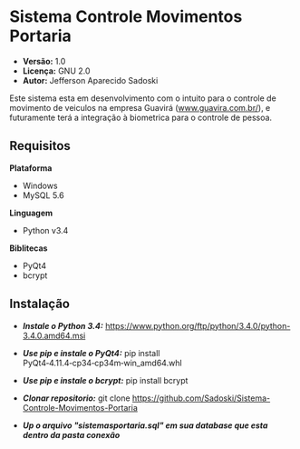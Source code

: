# Sistema Controle Movimentos Portaria

* **Versão:** 1.0
* **Licença:** GNU 2.0
* **Autor:** Jefferson Aparecido Sadoski

Este sistema esta em desenvolvimento com o intuito para o controle de movimento de veiculos na empresa Guavirá (www.guavira.com.br/), e futuramente terá a integração à biometrica para o controle de pessoa.

## Requisitos

**Plataforma**
  * Windows
  * MySQL 5.6

**Linguagem**
  * Python v3.4

**Biblitecas**
  * PyQt4
  * bcrypt
  
## Instalação
  * ***Instale o Python 3.4:*** https://www.python.org/ftp/python/3.4.0/python-3.4.0.amd64.msi
  
  * ***Use pip e instale o PyQt4:*** pip install PyQt4‑4.11.4‑cp34‑cp34m‑win_amd64.whl
  
  * ***Use pip e instale o bcrypt:*** pip install bcrypt
  
  * ***Clonar repositorio:*** git clone https://github.com/Sadoski/Sistema-Controle-Movimentos-Portaria
  
  * ***Up o arquivo "sistemasportaria.sql" em sua database que esta dentro da pasta conexão***
